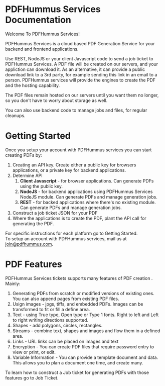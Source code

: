 # PDFHummus Services Documentation

Welcome To PDFHummus Services!

PDFHummus Services is a cloud based PDF Generation Service for your backend and frontend applications.

Use REST, NodeJS or your client Javascript code to send a job ticket to PDFHummus Services. A PDF file will be created on our servers, 
and your appliction can download it. As an alternative, it can provide a public download link to a 3rd party, for example sending this link in an email to a person.
PDFHummus services will provide the engines to create the PDF and the hosting capability. 

The PDF files remain hosted on our servers until you want them no longer, so you don't have to worry about storage as well.

You can also use backend code to manage jobs and files, for regular cleanups.

# Getting Started

Once you setup your account with PDFHummus services you can start creating PDFs by: 

1. Creating an API key. Create either a public key for browsers applications, or a private key for backend applications.
2. Determine API  
    1. **Client Javascript** - for browser applications. Can generate PDFs using the public key.
    2. **NodeJS** - for backend applications using PDFHummus Services NodeJS module. Can generate PDFs and manage generation jobs.
    3. **REST** - for backed applications where there's no existing module. Can generate PDFs and manage generation jobs.
3. Construct a job ticket JSON for your PDF
4. Where the applications is to create the PDF, plant the API call for generating the PDF.

For specific instructions for each platform go to <a ui-sref="documentation.gattingstarted">Getting Started</a>.    
To setup an account with PDFHummus services, mail us at [join@pdfhummus.com](mailto:join@pdfhummus.com).

# PDF Features

PDFHummus Services  tickets supports many features of PDF creation . Mainly:

1. Generating PDFs from scratch or modified versions of existing ones. You can also append pages from existing PDF files.
2. Usign images - jpgs, tiffs, and embedded PDFs. Images can be transformed to fit or fill a define area.
3. Text - using True type, Open type or Type 1 fonts. Right to left and Left to right writing directions supported.
4. Shapes - add polygons, circles, rectangles.
5. Streams - combine text, shapes and images and flow them in a defined area.  
6. Links - URL links can be placed on images and text
7. Encryption - You can create PDF files that require password entry to view or print, or edit.
8. Variable Information - You can provide a template document and data. This allows you to plan a document one time, and create many. 

To learn how to construct a Job ticket for generating PDFs with those features go to <a ui-sref="documentation.jobticket">Job Ticket</a>.